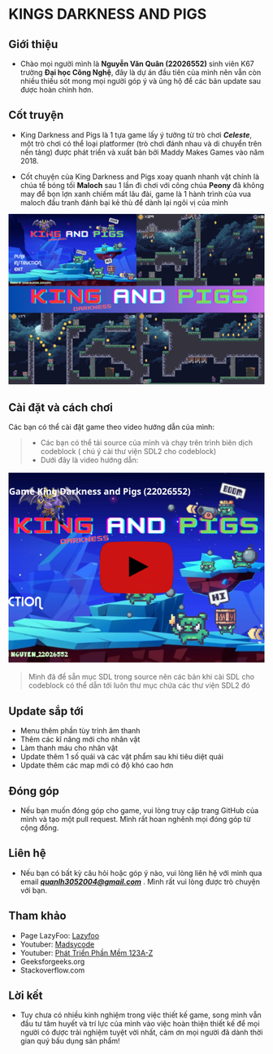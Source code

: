 # KINGS DARKNESS AND PIGS

## Giới thiệu
- Chào mọi người mình là **Nguyễn Văn Quân (22026552)** sinh viên K67 trường **Đại học Công Nghệ**, đây là dự án đầu tiên của mình nên vẫn còn nhiều thiếu sót mong mọi người góp ý và ủng hộ để các bản update sau được hoàn chỉnh hơn.

## Cốt truyện
- King Darkness and Pigs là 1 tựa game lấy ý tưởng từ trò chơi ***Celeste***, một trò chơi có thể loại platformer (trò chơi đánh nhau và di chuyển trên nền tảng) được phát triển và xuất bản bởi Maddy Makes Games vào năm 2018.

- Cốt chuyện của King Darkness and Pigs xoay quanh nhanh vật chính là chúa tể bóng tối **Maloch** sau 1 lần đi chơi với công chúa **Peony** đã không may để bọn lợn xanh chiếm mất lâu đài, game là 1 hành trình của vua maloch đấu tranh đánh bại kẻ thù để dành lại ngôi vị của mình


![image](./data/textures/Background/Game.png)


## Cài đặt và cách chơi
Các bạn có thể cài đặt game theo video hướng dẫn của mình:
>- Các bạn có thể tải source của mình và chạy trên trình biên dịch codeblock ( chú ý cài thư viện SDL2 cho codeblock)
>- Dưới đây là video hướng dẫn:

[![Video name](./data/textures/Background/Youtube.png)](https://www.youtube.com/watch?v=TEEGek_0P74&t=200s)
>Mình đã để sẵn mục SDL trong source nên các bản khi cài SDL cho codeblock có thể dẫn tới luôn thư mục chứa các thư viện SDL2 đó


## Update sắp tới
- Menu thêm phần tùy trỉnh âm thanh
- Thêm các kĩ năng mới cho nhân vật
- Làm thanh máu cho nhân vật
- Update thêm 1 số quái và các vật phẩm sau khi tiêu diệt quái
- Update thêm các map mới có độ khó cao hơn

## Đóng góp

- Nếu bạn muốn đóng góp cho game, vui lòng truy cập trang GitHub của mình và tạo một pull request. Mình rất hoan nghênh mọi đóng góp từ cộng đồng.

## Liên hệ 

- Nếu bạn có bất kỳ câu hỏi hoặc góp ý nào, vui lòng liên hệ với mình qua email ***quanlh3052004@gmail.com*** . Mình rất vui lòng được trò chuyện với bạn.

## Tham khảo
- Page LazyFoo: [Lazyfoo](https://lazyfoo.net/tutorials/SDL/)
- Youtuber: [Madsycode](https://www.youtube.com/@Madsycode/playlists)
- Youtuber: [Phát Triển Phần Mềm 123A-Z](https://www.youtube.com/@PhatTrienPhanMem123AZ)
- Geeksforgeeks.org
- Stackoverflow.com

## Lời kết
- Tuy chưa có nhiều kinh nghiệm trong việc thiết kế game, song mình vẫn đầu tư tâm huyết và trí lực của mình vào việc hoàn thiện thiết kế để mọi người có được trải nghiệm tuyệt vời nhất, cảm ơn mọi người đã dành thời gian quý bấu dụng sản phẩm! 